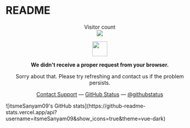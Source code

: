 # README
<p align="center"> 
  Visitor count<br>
  <img src="https://profile-counter.glitch.me/itsmeSanyam09/count.svg" />
</p>


<p align="center">
	<img width="40" src="https://github.githubassets.com/images/spinners/octocat-spinner-64.gif">
<p align="center"><strong>We didn't receive a proper request from your browser.</strong></p>
<p align="center">Sorry about that. Please try refreshing and contact us if the problem persists.</p>
<p align="center">
	<a href="https://www.youtube.com/watch?v=dQw4w9WgXcQ">Contact Support</a> —
	<a href="https://www.youtube.com/watch?v=dQw4w9WgXcQ">GitHub Status</a> —
	<a href="https://www.youtube.com/watch?v=dQw4w9WgXcQ">@githubstatus</a>
</p>
<p></p>
<p></p>
</p>
![itsmeSanyam09's GitHub stats](https://github-readme-stats.vercel.app/api?username=itsmeSanyam09&show_icons=true&theme=vue-dark)



